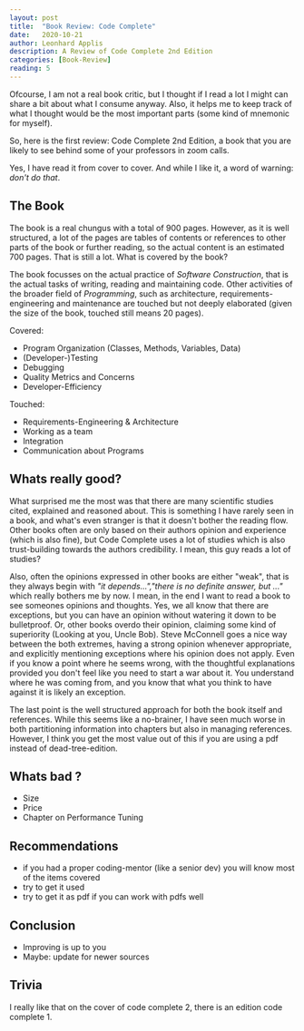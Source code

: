 ```yaml
---
layout: post
title:  "Book Review: Code Complete"
date:   2020-10-21
author: Leonhard Applis
description: A Review of Code Complete 2nd Edition
categories: [Book-Review]
reading: 5
---
```


Ofcourse, I am not a real book critic, but I thought if I read a lot I might can share a bit about what I consume anyway. 
Also, it helps me to keep track of what I thought would be the most important parts (some kind of mnemonic for myself).

So, here is the first review: Code Complete 2nd Edition, a book that you are likely to see behind some of your professors in zoom calls.

Yes, I have read it from cover to cover. 
And while I like it, a word of warning: *don't do that*.

## The Book

The book is a real chungus with a total of 900 pages. 
However, as it is well structured, a lot of the pages are tables of contents or references to other parts of the book or further reading,
so the actual content is an estimated 700 pages. 
That is still a lot. What is covered by the book? 

The book focusses on the actual practice of *Software Construction*, that is the actual tasks of writing, reading and maintaining code. 
Other activities of the broader field of *Programming*, such as architecture, requirements-engineering and maintenance are touched but not deeply elaborated (given the size of the book, touched still means 20 pages).

Covered: 

- Program Organization (Classes, Methods, Variables, Data)
- (Developer-)Testing
- Debugging
- Quality Metrics and Concerns
- Developer-Efficiency

Touched: 

- Requirements-Engineering & Architecture
- Working as a team
- Integration 
- Communication about Programs 

## Whats really good? 

What surprised me the most was that there are many scientific studies cited, explained and reasoned about. 
This is something I have rarely seen in a book, and what's even stranger is that it doesn't bother the reading flow.
Other books often are only based on their authors opinion and experience (which is also fine), but Code Complete uses a lot of studies 
which is also trust-building towards the authors credibility. I mean, this guy reads a lot of studies? 

Also, often the opinions expressed in other books are either "weak", that is they always begin with *"it depends...","there is no definite answer, but ..."* which really bothers me by now. 
I mean, in the end I want to read a book to see someones opinions and thoughts.
Yes, we all know that there are exceptions, but you can have an opinion without watering it down to be bulletproof. 
Or, other books overdo their opinion, claiming some kind of superiority (Looking at you, Uncle Bob). 
Steve McConnell goes a nice way between the both extremes, having a strong opinion whenever appropriate, and explicitly mentioning exceptions where his opinion does not apply. 
Even if you know a point where he seems wrong, with the thoughtful explanations provided you don't feel like you need to start a war about it. You understand where he was coming from, and you know that what you think to have against it is likely an exception.

The last point is the well structured approach for both the book itself and references. 
While this seems like a no-brainer, I have seen much worse in both partitioning information into chapters but also in managing references.
However, I think you get the most value out of this if you are using a pdf instead of dead-tree-edition.

## Whats bad ? 

- Size
- Price
- Chapter on Performance Tuning

## Recommendations 

- if you had a proper coding-mentor (like a senior dev) you will know most of the items covered
- try to get it used
- try to get it as pdf if you can work with pdfs well

## Conclusion

- Improving is up to you
- Maybe: update for newer sources

## Trivia

I really like that on the cover of code complete 2, there is an edition code complete 1. 